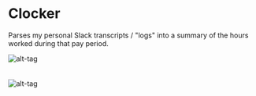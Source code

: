 # Clocker
Parses my personal Slack transcripts / "logs" into a summary of the hours worked during that pay period.

![alt-tag](https://image.ibb.co/kC394y/Screen_Shot_2018_06_29_at_8_40_22_PM.png)
<br><br><br>
![alt-tag](https://image.ibb.co/n6h8xJ/Screen_Shot_2018_06_29_at_8_36_12_PM.png)

